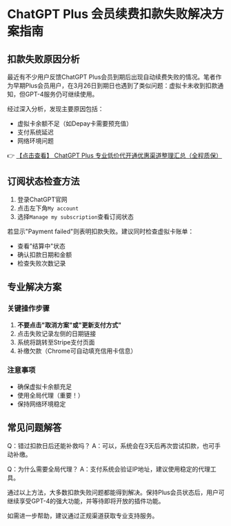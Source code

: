 # ChatGPT Plus 会员续费扣款失败解决方案指南

## 扣款失败原因分析

最近有不少用户反馈ChatGPT Plus会员到期后出现自动续费失败的情况。笔者作为早期Plus会员用户，在3月26日到期日也遇到了类似问题：虚拟卡未收到扣款通知，但GPT-4服务仍可继续使用。

经过深入分析，发现主要原因包括：
- 虚拟卡余额不足（如Depay卡需要预充值）
- 支付系统延迟
- 网络环境问题

👉 [【点击查看】 ChatGPT Plus 专业低价代开通优惠渠道整理汇总（全程质保）](https://bit.ly/DaiKai)

## 订阅状态检查方法

1. 登录ChatGPT官网
2. 点击左下角`My account`
3. 选择`Manage my subscription`查看订阅状态

若显示"Payment failed"则表明扣款失败。建议同时检查虚拟卡账单：
- 查看"结算中"状态
- 确认扣款日期和金额
- 检查失败次数记录

## 专业解决方案

### 关键操作步骤

1. **不要点击"取消方案"或"更新支付方式"**
2. 点击失败记录左侧的日期链接
3. 系统将跳转至Stripe支付页面
4. 补缴欠款（Chrome可自动填充信用卡信息）

### 注意事项
- 确保虚拟卡余额充足
- 使用全局代理（重要！）
- 保持网络环境稳定

## 常见问题解答

Q：错过扣款日后还能补救吗？
A：可以，系统会在3天后再次尝试扣款，也可手动补缴。

Q：为什么需要全局代理？
A：支付系统会验证IP地址，建议使用稳定的代理工具。

通过以上方法，大多数扣款失败问题都能得到解决。保持Plus会员状态后，用户可继续享受GPT-4的强大功能，并等待即将开放的插件功能。

如需进一步帮助，建议通过正规渠道获取专业支持服务。